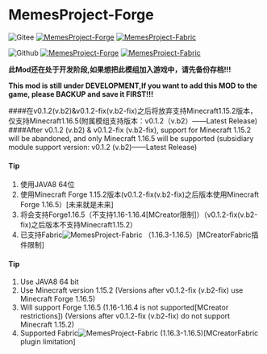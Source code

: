 # MemesProject-Forge 
![Gitee](https://images.gitee.com/uploads/images/2021/0530/134116_db958539_7560351.png "giteelogolite.png")
[![MemesProject-Forge](https://images.gitee.com/uploads/images/2021/0530/123027_1f7285d4_7560351.png "MemesProject-Forge")](https://gitee.com/tex-true-studio/MemesProject-Forge)
[![MemesProject-Fabric](https://images.gitee.com/uploads/images/2021/0530/124442_f5473a65_7560351.png "MemesProject-Fabric")](https://gitee.com/tex-true-studio/MemesProject-Fabric)

![Github](https://images.gitee.com/uploads/images/2021/0530/134656_d02dfa16_7560351.png "githublogolite.png")
[![MemesProject-Forge](https://images.gitee.com/uploads/images/2021/0530/123027_1f7285d4_7560351.png "MemesProject-Forge")](https://github.com/TexTrueStudio/MemesProject-Forge)
[![MemesProject-Fabric](https://images.gitee.com/uploads/images/2021/0530/124442_f5473a65_7560351.png "MemesProject-Fabric")](https://github.com/TexTrueStudio/MemesProject-Fabric)

**此Mod还在处于开发阶段,如果想把此模组加入游戏中，请先备份存档!!!**

**This mod is still under DEVELOPMENT,If you want to add this MOD to the game, please BACKUP and save it FIRST!!!**

####在v0.1.2(v.b2)&v0.1.2-fix(v.b2-fix)之后将放弃支持Minecraft1.15.2版本，仅支持Minecraft1.16.5(附属模组支持版本：v0.1.2（v.b2）——Latest Release)
####After v0.1.2 (v.b2) & v0.1.2-fix (v.b2-fix), support for Minecraft 1.15.2 will be abandoned, and only Minecraft 1.16.5 will be supported (subsidiary module support version: v0.1.2 (v.b2)——Latest Release)



#### Tip

1.  使用JAVA8 64位
2.  使用Minecraft Forge 1.15.2版本(v0.1.2-fix(v.b2-fix)之后版本使用Minecraft Forge 1.16.5）[未来就是未来]
3.  将会支持Forge1.16.5（不支持1.16-1.16.4[MCreator限制]）（v0.1.2-fix(v.b2-fix)之后版本不支持Minecraft1.15.2）
4.  已支持Fabric![MemesProject-Fabric](https://images.gitee.com/uploads/images/2021/0530/124442_f5473a65_7560351.png "MemesProject-Fabric")
    （1.16.3-1.16.5）[MCreatorFabric插件限制]


#### Tip

1. Use JAVA8 64 bit 
2. Use Minecraft version 1.15.2 (Versions after v0.1.2-fix (v.b2-fix) use Minecraft Forge 1.16.5)
3. Will support Forge 1.16.5 (1.16-1.16.4 is not supported[MCreator restrictions]) (Versions after v0.1.2-fix (v.b2-fix) do not support Minecraft 1.15.2)
4. Supported Fabric![MemesProject-Fabric](https://images.gitee.com/uploads/images/2021/0530/124442_f5473a65_7560351.png "MemesProject-Fabric")
   (1.16.3-1.16.5)[MCreatorFabric plugin limitation]
